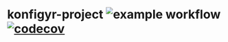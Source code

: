 # konfigyr-project ![example workflow](https://github.com/konfigyr/konfigyr-project/actions/workflows/ci.yml/badge.svg) [![codecov](https://codecov.io/gh/konfigyr/konfigyr-project/graph/badge.svg?token=81ATZF33YH)](https://codecov.io/gh/konfigyr/konfigyr-project)